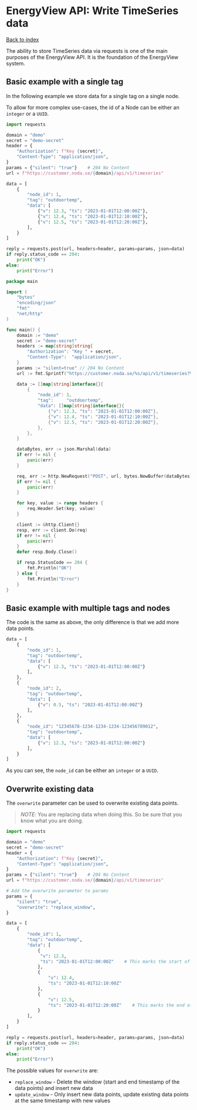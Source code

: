 <!--
    
 * @OA\Schema(
 *     schema="TimeseriesList",
 *     type="object",
 *     @OA\Property(
 *    property="timeseries",
 *    type="array",
 *    @OA\Items(ref="#/components/schemas/Timeseries")
 *    )
 * )
 * 
 * @OA\Schema(
 *     schema="Timeseries",
 *     type="object",
 *     @OA\Property(property="node_id", type="integer", description="Node ID"),
 *     @OA\Property(property="tag", type="string", description="Tag"),
 *     @OA\Property(property="data", type="array", description="Data", @OA\Items(ref="#/components/schemas/TimeseriesData")),
 * )
 * 
 * @OA\Schema(
 *     schema="TimeseriesData",
 *     type="object",
 *        @OA\Property(property="v", type="number", description="Value"),
 *     @OA\Property(property="ts", type="string", description="Timestamp in RFC3339 format"),
 * )

     * @OA\Post(
     *     path="/timeseries",
     *     tags={"timeseries"},
     *     summary="Insert data into existing timeseries",
     *     @OA\RequestBody(
     *     description="Insert timeseries data",
     *     required=true,
     *     @OA\MediaType(
     *         mediaType="application/json",
     *         @OA\Schema(
     *         type="array",
     *         description="Insert multiple timeseries data points",
     *         @OA\Items(
     *             required={"tag", "data"},
     *             @OA\Property(property="node_id", type="string", description="Node ID, should not be supplied together with node_uuid", example="123"),
     *             @OA\Property(property="node_uuid", type="string", description="Node UUID, should not be supplied together with node_id", example="12345678-1234-1234-1234-123456789012"),
     *                @OA\Property(property="tag", type="string", description="Tag (sensor) name", example="outdoortemp"),
     *             @OA\Property(property="data", type="array", description="Array of data points", @OA\Items(ref="#/components/schemas/TimeseriesData"))
     *         )
     *         )
     *     ),
     *     @OA\MediaType(
     *         mediaType="application/x-www-form-urlencoded",
     *         @OA\Schema(
     *         description="Insert a single timeseries data point",
     *         required={"node_id", "tag", "val", "ts"},
     *         @OA\Property(property="node_id", type="string", description="Node ID, should not be supplied together with node_uuid", example="123"),
     *         @OA\Property(property="node_uuid", type="string", description="Node UUID, should not be supplied together with node_id", example="12345678-1234-1234-1234-123456789012"),
     *         @OA\Property(property="tag", type="string", description="Tag (sensor) name", example="outdoortemp"),
     *         @OA\Property(property="val", type="number", description="Value", example="12.3"),
     *         @OA\Property(property="ts", type="date-time", description="Timestamp in RFC3339 format", example="2019-01-01T12:00:00Z")
     *         )
     *         ),
     *     ),
     *     @OA\Parameter(
     *     name="overwrite",
     *     in="query",
     *     description="Overwrite existing data points. A replace will delete the window and insert new data. An update will only insert new data points. The window is defined by the earliest timestamp and the latest timestamp of the data points.",
     *     required=false,
     *     @OA\Schema(
     *         type="string",
     *         enum={"replace_window", "update_window"},
     *     )
     *     ),
     *     @OA\Parameter(
     *     name="silent",
     *     in="query",
     *     description="Do not return any data",
     *     required=false,
     *     @OA\Schema(
     *         type="string",
     *         enum={"true", "false"},
     *     )
     *     ),
     *     @OA\Response(response="200", description="OK", @OA\JsonContent(type="array", @OA\Items(ref="#/components/schemas/Timeseries"))),
     *     @OA\Response(response="204", description="No Content"),
     *     @OA\Response(response="400", description="Bad Request"),
     *     @OA\Response(response="401", description="Unauthorized"),
     *     @OA\Response(response="403", description="Forbidden"),
     * )
     * 
     * @param \Base $f3
     *
     * @SuppressWarnings(PHPMD.StaticAccess)
     *
-->

# EnergyView API: Write TimeSeries data

[Back to index](/index.html)

The ability to store TimeSeries data via requests is one of the main purposes of the EnergyView API. It is the foundation of the EnergyView system.


## Basic example with a single tag

In the following example we store data for a single tag on a single node.

To allow for more complex use-cases, the id of a Node can be either an `integer` or a `UUID`.

```python
import requests

domain = "demo"
secret = "demo-secret"
header = {
    "Authorization": f"Key {secret}",
    "Content-Type": "application/json",
}
params = {"silent": "true"}    # 204 No Content
url = f"https://customer.noda.se/{domain}/api/v1/timeseries"

data = [
    {
        "node_id": 1,
        "tag": "outdoortemp",
        "data": [
            {"v": 12.3, "ts": "2023-01-01T12:00:00Z"},
            {"v": 12.4, "ts": "2023-01-01T12:10:00Z"},
            {"v": 12.5, "ts": "2023-01-01T12:20:00Z"},
        ],
    }
]

reply = requests.post(url, headers=header, params=params, json=data)
if reply.status_code == 204:
    print("OK")
else:
    print("Error")
```
```go
package main

import (
    "bytes"
    "encoding/json"
    "fmt"
    "net/http"
)

func main() {
    domain := "demo"
    secret := "demo-secret"
    headers := map[string]string{
        "Authorization": "Key " + secret,
        "Content-Type":  "application/json",
    }
    params := "silent=true" // 204 No Content
    url := fmt.Sprintf("https://customer.noda.se/%s/api/v1/timeseries?%s", domain, params)

    data := []map[string]interface{}{
        {
            "node_id": 1,
            "tag":     "outdoortemp",
            "data": []map[string]interface{}{
                {"v": 12.3, "ts": "2023-01-01T12:00:00Z"},
                {"v": 12.4, "ts": "2023-01-01T12:10:00Z"},
                {"v": 12.5, "ts": "2023-01-01T12:20:00Z"},
            },
        },
    }

    dataBytes, err := json.Marshal(data)
    if err != nil {
        panic(err)
    }

    req, err := http.NewRequest("POST", url, bytes.NewBuffer(dataBytes))
    if err != nil {
        panic(err)
    }

    for key, value := range headers {
        req.Header.Set(key, value)
    }

    client := &http.Client{}
    resp, err := client.Do(req)
    if err != nil {
        panic(err)
    }
    defer resp.Body.Close()

    if resp.StatusCode == 204 {
        fmt.Println("OK")
    } else {
        fmt.Println("Error")
    }
}
```


## Basic example with multiple tags and nodes

The code is the same as above, the only difference is that we add more data points.

```python
data = [
    {
        "node_id": 1,
        "tag": "outdoortemp",
        "data": [
            {"v": 12.3, "ts": "2023-01-01T12:00:00Z"}
        ],
    },
    {
        "node_id": 2,
        "tag": "outdoortemp",
        "data": [
            {"v": 0.5, "ts": "2023-01-01T12:00:00Z"}
        ],
    },
    {
        "node_id": "12345678-1234-1234-1234-123456789012",
        "tag": "outdoortemp",
        "data": [
            {"v": 12.3, "ts": "2023-01-01T12:00:00Z"}
        ],
    }
]
```

As you can see, the `node_id` can be either an `integer` or a `UUID`.


## Overwrite existing data

The `overwrite` parameter can be used to overwrite existing data points.

> *NOTE*: You are replacing data when doing this. So be sure that you know what you are doing.

```python
import requests

domain = "demo"
secret = "demo-secret"
header = {
    "Authorization": f"Key {secret}",
    "Content-Type": "application/json",
}
params = {"silent": "true"}    # 204 No Content
url = f"https://customer.noda.se/{domain}/api/v1/timeseries"

# Add the overwrite parameter to params
params = {
    "silent": "true",
    "overwrite": "replace_window",
}

data = [
    {
        "node_id": 1,
        "tag": "outdoortemp",
        "data": [
            {
             "v": 12.3,
             "ts": "2023-01-01T12:00:00Z"    # This marks the start of the window
            },
            {
                "v": 12.4,
                "ts": "2023-01-01T12:10:00Z"
            },
            {
                "v": 12.5,
                "ts": "2023-01-01T12:20:00Z"    # This marks the end of the window
            }
        ],
    }
]

reply = requests.post(url, headers=header, params=params, json=data)
if reply.status_code == 204:
    print("OK")
else:
    print("Error")
```

The possible values for `overwrite` are:

- `replace_window` - Delete the window (start and end timestamp of the data points) and insert new data 
- `update_window` - Only insert new data points, update existing data points at the same timestamp with new values
